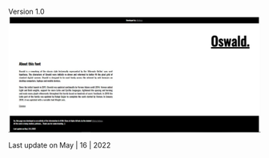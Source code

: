Version 1.0
![](https://github.com/vtfeitosa/font_oswald/blob/master/assets/versions/v1_oswald.jpg?raw=true)

Last update on May | 16 | 2022